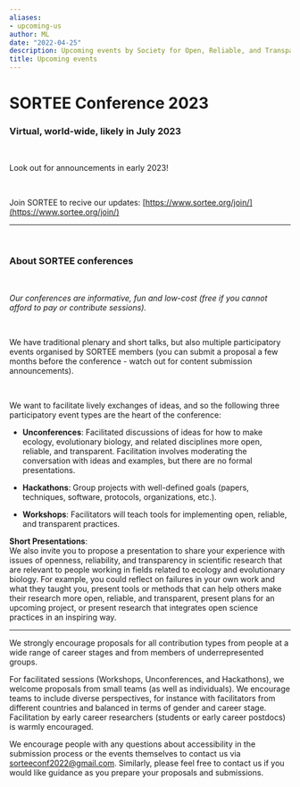 ```yaml
---
aliases:
- upcoming-us
author: ML
date: "2022-04-25"
description: Upcoming events by Society for Open, Reliable, and Transparent Ecology and Evolutionary biology (SORTEE)
title: Upcoming events
---
```


# SORTEE Conference 2023  

### Virtual, world-wide, likely in July 2023

&nbsp;

Look out for announcements in early 2023!

&nbsp;

Join SORTEE to recive our updates: 
[https://www.sortee.org/join/](https://www.sortee.org/join/)   

---

&nbsp;

### About SORTEE conferences

&nbsp;

*Our conferences are informative, fun and low-cost (free if you cannot afford to pay or contribute sessions).*

&nbsp;

We have traditional plenary and short talks, but also multiple participatory events organised by SORTEE members (you can submit a proposal a few months before the conference - watch out for content submission announcements).

&nbsp;

We want to facilitate lively exchanges of ideas, and so the following three participatory event types are the heart of the conference:   
- **Unconferences**: Facilitated discussions of ideas for how to make ecology, evolutionary biology, and related disciplines more open, reliable, and transparent. Facilitation involves moderating the conversation with ideas and examples, but there are no formal presentations.   

- **Hackathons**: Group projects with well-defined goals (papers, techniques, software, protocols, organizations, etc.).   

- **Workshops**: Facilitators will teach tools for implementing open, reliable, and transparent practices.    

**Short Presentations**:    
We also invite you to propose a presentation to share your experience with issues of openness, reliability, and transparency in scientific research that are relevant to people working in fields related to ecology and evolutionary biology. For example, you could reflect on failures in your own work and what they taught you, present tools or methods that can help others make their research more open, reliable, and transparent, present plans for an upcoming project, or present research that integrates open science practices in an inspiring way.


---

We strongly encourage proposals for all contribution types from people at a wide range of career stages and from members of underrepresented groups.

For facilitated sessions (Workshops, Unconferences, and Hackathons), we welcome proposals from small teams (as well as individuals). We encourage teams to include diverse perspectives, for instance with facilitators from different countries and balanced in terms of gender and career stage. Facilitation by early career researchers (students or early career postdocs) is warmly encouraged.

We encourage people with any questions about accessibility in the submission process or the events themselves to contact us via [sorteeconf2022@gmail.com](mailto:sorteeconf2022@gmail.com). Similarly, please feel free to contact us if you would like guidance as you prepare your proposals and submissions.

&nbsp;

